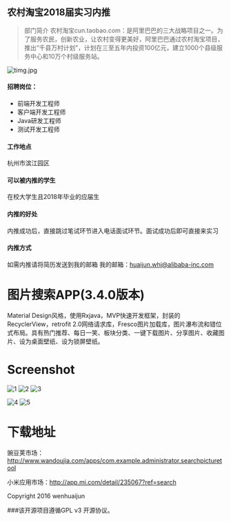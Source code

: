 ## 农村淘宝2018届实习内推
>部门简介
农村淘宝cun.taobao.com：是阿里巴巴的三大战略项目之一。为了服务农民，创新农业，让农村变得更美好，阿里巴巴通过农村淘宝项目，推出“千县万村计划”，计划在三至五年内投资100亿元，建立1000个县级服务中心和10万个村级服务站。


![timg.jpg](http://upload-images.jianshu.io/upload_images/685195-ded4ebd3d856280d.jpg?imageMogr2/auto-orient/strip%7CimageView2/2/w/1240)

#### 招聘岗位：
* 前端开发工程师
* 客户端开发工程师
* Java研发工程师
* 测试开发工程师

#### 工作地点
杭州市滨江园区

#### 可以被内推的学生
在校大学生且2018年毕业的应届生
#### 内推的好处
内推成功后，直接跳过笔试环节进入电话面试环节。面试成功后即可直接来实习
#### 内推方式
如需内推请将简历发送到我的邮箱
我的邮箱：huaijun.whj@alibaba-inc.com

# 图片搜索APP(3.4.0版本)

Material Design风格，使用Rxjava，MVP快速开发框架，封装的RecyclerView，retrofit 2.0网络请求库，Fresco图片加载库，图片瀑布流和错位式布局。具有热门推荐、每日一笑、板块分类、一键下载图片、分享图片、收藏图片、设为桌面壁纸、设为锁屏壁纸。

# Screenshot

![1](http://img.wdjimg.com/mms/screenshot/e/22/40616abd669502c43a7c167f4461b22e_320_534.jpeg "")
![2](http://img.wdjimg.com/mms/screenshot/f/5e/c0763134833ab3bdb497f9e1346015ef_320_534.jpeg "")
![3](http://img.wdjimg.com/mms/screenshot/a/69/7b790d6ee7159b3940abf7363865069a_320_534.jpeg "")

![4](http://img.wdjimg.com/mms/screenshot/e/98/8f14df514f7205ce30fe514325bd798e_320_534.jpeg "")
![5](http://img.wdjimg.com/mms/screenshot/f/1d/51c27bc0f0942e506879ae2b22bee1df_320_534.jpeg "")

# 下载地址

豌豆荚市场：http://www.wandoujia.com/apps/com.example.administrator.searchpicturetool

小米应用市场：http://app.mi.com/detail/235067?ref=search



Copyright 2016 wenhuaijun

###该开源项目遵循GPL v3 开源协议。
